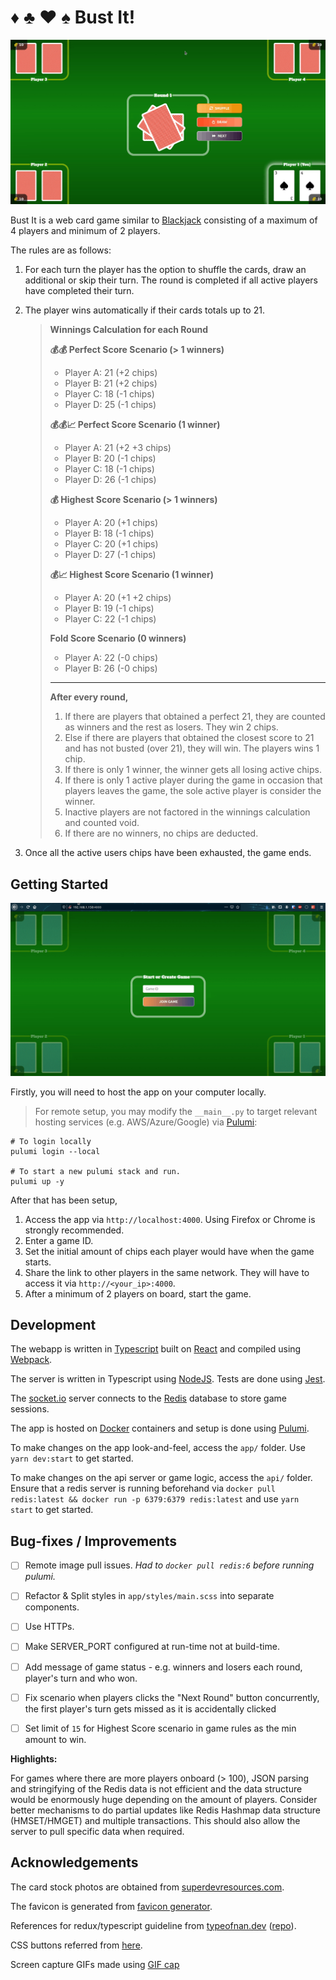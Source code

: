 # ♦️ ♣ ❤️ ♠ Bust It!

![Introduction](docs/introduction.gif)

Bust It is a web card game similar to [Blackjack](https://en.wikipedia.org/wiki/Blackjack) consisting of a maximum of 4 players and minimum of 2 players.

The rules are as follows:

1. For each turn the player has the option to shuffle the cards, draw an additional or skip their turn. The round is completed if all active players have completed their turn.

2. The player wins automatically if their cards totals up to 21.

    > **Winnings Calculation for each Round**
    >
    > **💰💰 Perfect Score Scenario (> 1 winners)**
    > - Player A: 21 (+2 chips)
    > - Player B: 21 (+2 chips)
    > - Player C: 18 (-1 chips)
    > - Player D: 25 (-1 chips)
    >
    >
    > **💰💰📈 Perfect Score Scenario (1 winner)**
    > - Player A: 21 (+2 +3 chips)
    > - Player B: 20 (-1 chips)
    > - Player C: 18 (-1 chips)
    > - Player D: 26 (-1 chips)
    >
    >
    > **💰 Highest Score Scenario (> 1 winners)**
    > - Player A: 20 (+1 chips)
    > - Player B: 18 (-1 chips)
    > - Player C: 20 (+1 chips)
    > - Player D: 27 (-1 chips)
    >
    > **💰📈 Highest Score Scenario (1 winner)**
    > - Player A: 20 (+1 +2 chips)
    > - Player B: 19 (-1 chips)
    > - Player C: 22 (-1 chips)
    >
    > **Fold Score Scenario (0 winners)**
    > - Player A: 22 (-0 chips)
    > - Player B: 26 (-0 chips)
    >
    > ------
    > **After every round,**
    > 
    > 1. If there are players that obtained a perfect 21, they are counted as winners and the rest as losers. They win 2 chips.
    > 2. Else if there are players that obtained the closest score to 21 and has not busted (over 21), they will win. The players wins 1 chip.
    > 3. If there is only 1 winner, the winner gets all losing active chips.
    > 4. If there is only 1 active player during the game in occasion that players leaves the game, the sole active player is consider the winner.
    > 5. Inactive players are not factored in the winnings calculation and counted void.
    > 6. If there are no winners, no chips are deducted.

3. Once all the active users chips have been exhausted, the game ends.

## Getting Started

![Getting Started](docs/start-game.gif)

Firstly, you will need to host the app on your computer locally.

> For remote setup, you may modify the `__main__.py` to target relevant hosting services (e.g. AWS/Azure/Google) via [Pulumi](https://www.pulumi.com/):

```
# To login locally
pulumi login --local

# To start a new pulumi stack and run.
pulumi up -y
```

After that has been setup,

1. Access the app via `http://localhost:4000`. Using Firefox or Chrome is strongly recommended.
2. Enter a game ID.
3. Set the initial amount of chips each player would have when the game starts.
4. Share the link to other players in the same network. They will have to access it via `http://<your_ip>:4000`.
5. After a minimum of 2 players on board, start the game.

## Development

The webapp is written in [Typescript](https://www.typescriptlang.org/) built on [React](https://reactjs.org/) and compiled using [Webpack](https://webpack.js.org/).

The server is written in Typescript using [NodeJS](https://nodejs.org/en/). Tests are done using [Jest](https://jestjs.io/).

The [socket.io](https://socket.io/) server connects to the [Redis](https://redis.io/) database to store game sessions.

The app is hosted on [Docker](https://www.docker.com) containers and setup is done using [Pulumi](https://www.pulumi.com/).

To make changes on the app look-and-feel, access the `app/` folder. Use `yarn dev:start` to get started.

To make changes on the api server or game logic, access the `api/` folder. Ensure that a redis server is running beforehand via `docker pull redis:latest && docker run -p 6379:6379 redis:latest` and use `yarn start` to get started.

## Bug-fixes / Improvements

- [ ] Remote image pull issues. _Had to `docker pull redis:6` before running pulumi._
- [ ] Refactor & Split styles in `app/styles/main.scss` into separate components.
- [ ] Use HTTPs.
- [ ] Make SERVER_PORT configured at run-time not at build-time.
- [ ] Add message of game status - e.g. winners and losers each round, player's turn and who won.
- [ ] Fix scenario when players clicks the "Next Round" button concurrently, the first player's turn gets missed as it is accidentally clicked
- [ ] Set limit of `15` for Highest Score scenario in game rules as the min amount to win.


**Highlights:**

For games where there are more players onboard (> 100), JSON parsing and stringifying of the Redis data is not efficient and the data structure would be enormously huge depending on the amount of players. Consider better mechanisms to do partial updates like Redis Hashmap data structure (HMSET/HMGET) and multiple transactions. This should also allow the server to pull specific data when required.

## Acknowledgements

The card stock photos are obtained from [superdevresources.com](https://superdevresources.com/free-playing-cards-set).

The favicon is generated from [favicon generator](https://favicon.io/favicon-generator).

References for redux/typescript guideline from [typeofnan.dev](https://typeofnan.dev/setup-a-typescript-react-redux-project/) ([repo](https://github.com/nas5w/ts-redux)).

CSS buttons referred from [here](https://gradientbuttons.colorion.co).

Screen capture GIFs made using [GIF cap](https://gifcap.dev/)
